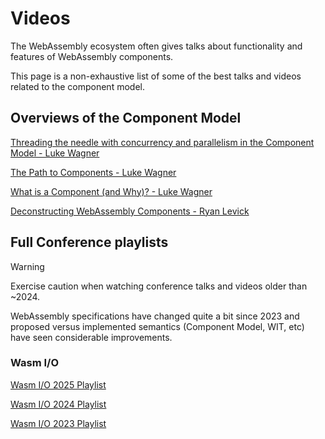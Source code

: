 # Videos

The WebAssembly ecosystem often gives talks about functionality and features of WebAssembly components.

This page is a non-exhaustive list of some of the best talks and videos related to the component model.

## Overviews of the Component Model

[Threading the needle with concurrency and parallelism in the Component Model - Luke Wagner](https://www.youtube.com/watch?v=mkkYNw8gTQg)

[The Path to Components - Luke Wagner](https://www.youtube.com/watch?v=phodPLY8zNE)

[What is a Component (and Why)? - Luke Wagner](https://www.youtube.com/watch?v=tAACYA1Mwv4)

[Deconstructing WebAssembly Components - Ryan Levick](https://www.youtube.com/watch?v=zqfF7Ssa2QI)

## Full Conference playlists

> [!WARNING]
> Exercise caution when watching conference talks and videos older than ~2024.
>
> WebAssembly specifications have changed quite a bit since 2023 and proposed versus implemented
> semantics (Component Model, WIT, etc) have seen considerable improvements.

### Wasm I/O

[Wasm I/O 2025 Playlist](https://www.youtube.com/playlist?list=PLP3xGl7Eb-4OtFH1tcQm6u7_LRED7-3rg)

[Wasm I/O 2024 Playlist](https://www.youtube.com/playlist?list=PLP3xGl7Eb-4Nmj4CJ5WLQZx5UAYvhH920)

[Wasm I/O 2023 Playlist](https://www.youtube.com/playlist?list=PLP3xGl7Eb-4NtSX-wzOxUCjPsBcw2zrPA)

[witx]: https://github.com/WebAssembly/WASI/tree/main/legacy/preview1/witx
[wit]: https://github.com/WebAssembly/component-model/blob/main/design/mvp/WIT.md
